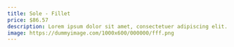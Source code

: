 ```yaml
---
title: Sole - Fillet
price: $86.57
description: Lorem ipsum dolor sit amet, consectetuer adipiscing elit. Proin risus. Praesent lectus.
image: https://dummyimage.com/1000x600/000000/fff.png
---
```

